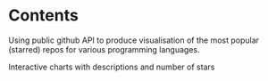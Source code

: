 # Contents
Using public github API to produce visualisation of the most popular (starred) repos for various programming languages.

Interactive charts with descriptions and number of stars
